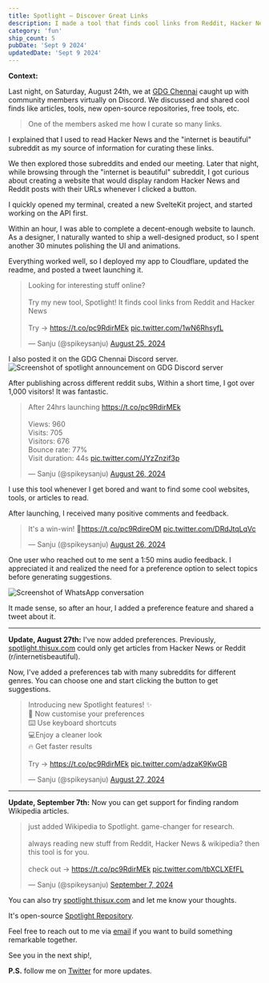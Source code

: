 ```yaml
---
title: Spotlight – Discover Great Links
description: I made a tool that finds cool links from Reddit, Hacker News, and Wikipedia. Launched it on Twitter and Discord. Got 1,000 visitors in 24 hours.
category: 'fun'
ship_count: 5
pubDate: 'Sept 9 2024'
updatedDate: 'Sept 9 2024'
---
```



**Context:**

Last night, on Saturday, August 24th, we at [GDG Chennai](https://gdg.community.dev/gdg-chennai/) caught up with community members virtually on Discord. We discussed and shared cool finds like articles, tools, new open-source repositories, free tools, etc. 

> One of the members asked me how I curate so many links. 

I explained that I used to read Hacker News and the "internet is beautiful" subreddit as my source of information for curating these links.

We then explored those subreddits and ended our meeting. Later that night, while browsing through the "internet is beautiful" subreddit, I got curious about creating a website that would display random Hacker News and Reddit posts with their URLs whenever I clicked a button.

I quickly opened my terminal, created a new SvelteKit project, and started working on the API first.

Within an hour, I was able to complete a decent-enough website to launch. As a designer, I naturally wanted to ship a well-designed product, so I spent another 30 minutes polishing the UI and animations.

Everything worked well, so I deployed my app to Cloudflare, updated the readme, and posted a tweet launching it.

<blockquote class="twitter-tweet"><p lang="en" dir="ltr">Looking for interesting stuff online? <br><br>Try my new tool, Spotlight! It finds cool links from Reddit and Hacker News<br><br>Try → <a href="https://t.co/pc9RdirMEk">https://t.co/pc9RdirMEk</a> <a href="https://t.co/1wN6RhsyfL">pic.twitter.com/1wN6RhsyfL</a></p>&mdash; Sanju (@spikeysanju) <a href="https://twitter.com/spikeysanju/status/1827537680084955396?ref_src=twsrc%5Etfw">August 25, 2024</a></blockquote> <script async src="https://platform.twitter.com/widgets.js" charset="utf-8"></script>

I also posted it on the GDG Chennai Discord server.
![Screenshot of spotlight announcement on GDG Discord server](https://assets.sanju.sh/ships/spotlight-announcement-on-discord.png)

After publishing across different reddit subs, Within a short time, I got over 1,000 visitors! It was fantastic.
<blockquote class="twitter-tweet"><p lang="en" dir="ltr">After 24hrs launching <a href="https://t.co/pc9RdirMEk">https://t.co/pc9RdirMEk</a><br><br>Views: 960<br>Visits: 705<br>Visitors: 676<br>Bounce rate: 77%<br>Visit duration: 44s <a href="https://t.co/JYzZnzif3p">pic.twitter.com/JYzZnzif3p</a></p>&mdash; Sanju (@spikeysanju) <a href="https://twitter.com/spikeysanju/status/1827923044129808777?ref_src=twsrc%5Etfw">August 26, 2024</a></blockquote> <script async src="https://platform.twitter.com/widgets.js" charset="utf-8"></script>

I use this tool whenever I get bored and want to find some cool websites, tools, or articles to read.

After launching, I received many positive comments and feedback.

<blockquote class="twitter-tweet"><p lang="en" dir="ltr">It&#39;s a win-win! 🎉<a href="https://t.co/pc9RdireOM">https://t.co/pc9RdireOM</a> <a href="https://t.co/DRdJtqLqVc">pic.twitter.com/DRdJtqLqVc</a></p>&mdash; Sanju (@spikeysanju) <a href="https://twitter.com/spikeysanju/status/1828125019559371211?ref_src=twsrc%5Etfw">August 26, 2024</a></blockquote> <script async src="https://platform.twitter.com/widgets.js" charset="utf-8"></script>

One user who reached out to me sent a 1:50 mins audio feedback. I appreciated it and realized the need for a preference option to select topics before generating suggestions.

![Screenshot of WhatsApp conversation](https://assets.sanju.sh/ships/whatsapp-conversation.png)

It made sense, so after an hour, I added a preference feature and shared a tweet about it.

---

**Update, August 27th:** I've now added preferences. Previously, [spotlight.thisux.com](spotlight.thisux.com) could only get articles from Hacker News or Reddit (r/internetisbeautiful). 

Now, I've added a preferences tab with many subreddits for different genres. You can choose one and start clicking the button to get suggestions.

<blockquote class="twitter-tweet" data-media-max-width="560"><p lang="en" dir="ltr">Introducing new Spotlight features! ✨ <br>🔄 Now customise your preferences<br>⌨️ Use keyboard shortcuts<br>💻Enjoy a cleaner look<br>🔥 Get faster results <br><br>Try → <a href="https://t.co/pc9RdirMEk">https://t.co/pc9RdirMEk</a> <a href="https://t.co/adzaK9KwGB">pic.twitter.com/adzaK9KwGB</a></p>&mdash; Sanju (@spikeysanju) <a href="https://twitter.com/spikeysanju/status/1828382706004304210?ref_src=twsrc%5Etfw">August 27, 2024</a></blockquote> <script async src="https://platform.twitter.com/widgets.js" charset="utf-8"></script>

---

**Update, September 7th:** Now you can get support for finding random Wikipedia articles.

<blockquote class="twitter-tweet"><p lang="en" dir="ltr">just added Wikipedia to Spotlight. game-changer for research. <br><br>always reading new stuff from Reddit, Hacker News &amp; wikipedia? then this tool is for you.<br><br>check out → <a href="https://t.co/pc9RdirMEk">https://t.co/pc9RdirMEk</a> <a href="https://t.co/tbXCLXEfFL">pic.twitter.com/tbXCLXEfFL</a></p>&mdash; Sanju (@spikeysanju) <a href="https://twitter.com/spikeysanju/status/1832362228567437543?ref_src=twsrc%5Etfw">September 7, 2024</a></blockquote> <script async src="https://platform.twitter.com/widgets.js" charset="utf-8"></script>

You can also try [spotlight.thisux.com](http://spotlight.thisux.com) and let me know your thoughts.

It's open-source [Spotlight Repository](https://github.com/thisuxhq/spotlight).

Feel free to reach out to me via [email](mailto:work@sanju.sh?subject=Let's%20Build%20Something%20Remarkable&body=Hi%20Sanju%2C%0A%0AI%20came%20across%20your%20project%20Spotlight%20and%20was%20impressed%20by%20it.%20I%20would%20love%20to%20discuss%20the%20possibility%20of%20collaborating%20on%20a%20new%20project.%20Looking%20forward%20to%20hearing%20from%20you.%0A%0ABest%20regards%2C%0A%5BYour%20Name%5D) if you want to build something remarkable together.

See you in the next ship!, 

**P.S.** follow me on [Twitter](https://x.com/spikeysanju) for more updates.